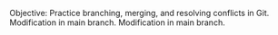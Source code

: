 Objective: Practice branching, merging, and resolving conflicts in Git.
Modification in main branch.
Modification in main branch.
